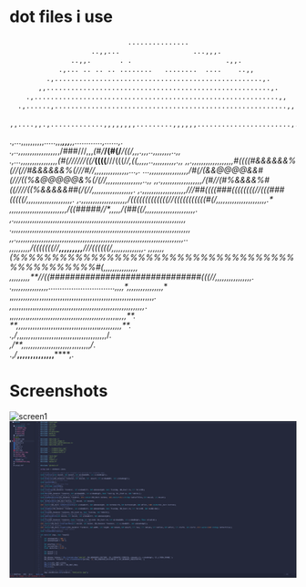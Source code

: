 # dot files i use
                                 ...............                                
                        ..,,...                  ...,,,.                        
                   ..,,.       . .                       .,,.                   
                .,... .. .. .. ........   ........  ....    ..,,                
             .,...................................................,.            
           ,,.......................................................,.          
        .,............................................................,,        
      .,......,.........................................................,,      
     ,,....,,.,.............,,,,,,,,.........,,,,,,.......................,.    
   .,...,,,,,,,,,,.....,,,*************,,,************,,............,......,.   
  .,..,,,,,,,,,,,,,,,,,*,/###///,,,*(#/***/(#(/***/((/***,,,.,,,..,,,,,,,,..,,  
 .,...,,,,,,,,,,,,,,,,*(#(//////((/***((((**///(((/*/,((***,,,,,..,,,,,,,,,,.,, 
 ,,.,,,,,,,,,,,,,,,,,,*#((((#&&&&&&%(//(/**/#&&&&&&%(///#//*,,,,,,,,,,,,,,,...,.
.*..,,,,,,,,,,,,,,,,,*/#(*/(&&@@@@&&#(///*((%&@@@@@&%(/*(//*,,,,,,,,,,,,,,,,..,,
,,.,,,,,,,,,,,,,,,,,,*/(#//(#%&&&&%#((///*/((%&&&&&##(*/(//*,,,,,,,,,,,,,,,,,,.*
*,.,,,,,,,,,,,,,,,,,,,///##((((###((((((((/*/(((###(((((/*,,,,,,,,,,,,,,,,,,,,.*
*,.,,,,,,,,,,,,,,,,,,,,*/(((((((((((((/**/(((((((((((#(/,,,,,,,,,,,,,,,,,,,,,,.*
*,,,,,,,,,,,,,,,,,,,,,,,,,*/((#####//*,,,,,**/(##((/****,,,,,,,,,,,,,,,,,,,,,,.*
,*.,,,,,,,,,,,,,,,,,,,,,,,,,,,,*,,,,,,,,,,,,,,,,,,,,,,,,,,,,,,,,,,,,,,,,,,,,,,,*
.*,,,,,,,,,,,,,,,,,,,,,,,,,,,,,,,,,,,,,,,,,,,,,,,,,,,,,,,,,,,,,,,,,,,,,,,,,,,,,,
 ,,.,,,,,,,,,,,,,,,,,,,,,,,,,,,,,,,,,,,,,,,,,,,,,,,,,,,,,,,,,,,,,,,,,,,,,,,,,.*.
  *,,,,,,,,,*/(((((((//***********,,,,,,,***,,******///((((((/*,,,,,,,,,,,,,,*. 
   *,,,,,,,*(%%%%%%%%%%%%%%%%%%%%%%%%%%%%%%%%%%%%%%%%%%%%%%%#(*,,,,,,,,,,,,,,,  
    *,,,,,,,,,****//((##############################(((//**,,,,,,,,,,,,,,,,*.   
     .*,,,,,,,,,,,,,,,,.............................,,,,*,,,,,,,,,,,,,,,,**     
       ,*,,,,,,,,,,,,*,,,,,,,,,,,,,,,,,,,,,,,,,,,,,,,,,,,,,,,,,,,,,,,,,,*.      
         ,*,,,,,,,,,,*,,,,,,,,,,,,,,,,,,,,,,,,,,,,,,,,,,,,,,,,,,,,,,,,*.        
           ,*,,,,,,*,*,,,,,,,,,,,,,,,,,,,,,,,,,,,,,,,,,,*,,,,,*,,,,**.          
              **,,,,,*,,,,,,,,,,,,,,,,,,,,,,,,,,,,,,,*,,,,,,,,,,**.             
                .,/*,,*,,,,*,,,,,,,,,,,,,,,,,,,,,,,,,,,,,,,,,/*.                
                     ,/**,,,,,,,,,,,,,,,,,,,,,,*,,,,,,,,*/*.                    
                          .,*/***,,,,,,,,,,,,,,******,.

# Screenshots
![screen1](screenshots/desktop.png)
![screen2](screenshots/neovim.png)
